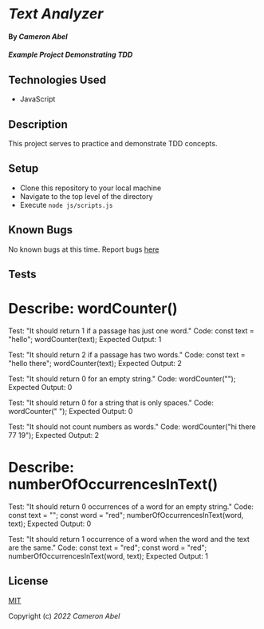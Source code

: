 # _Text Analyzer_

#### By _**Cameron Abel**_

#### _Example Project Demonstrating TDD_

## Technologies Used

- JavaScript

## Description

This project serves to practice and demonstrate TDD concepts.

## Setup

- Clone this repository to your local machine
- Navigate to the top level of the directory
- Execute `node js/scripts.js`

## Known Bugs

No known bugs at this time. Report bugs [here](mailto:cameronabel@gmail.com)

## Tests

# Describe: wordCounter()

Test: "It should return 1 if a passage has just one word."
Code:
const text = "hello";
wordCounter(text);
Expected Output: 1

Test: "It should return 2 if a passage has two words."
Code:
const text = "hello there";
wordCounter(text);
Expected Output: 2

Test: "It should return 0 for an empty string."
Code: wordCounter("");
Expected Output: 0

Test: "It should return 0 for a string that is only spaces."
Code: wordCounter(" ");
Expected Output: 0

Test: "It should not count numbers as words."
Code: wordCounter("hi there 77 19");
Expected Output: 2

# Describe: numberOfOccurrencesInText()

Test: "It should return 0 occurrences of a word for an empty string."
Code:
const text = "";
const word = "red";
numberOfOccurrencesInText(word, text);
Expected Output: 0

Test: "It should return 1 occurrence of a word when the word and the text are the same."
Code:
const text = "red";
const word = "red";
numberOfOccurrencesInText(word, text);
Expected Output: 1

## License

[MIT](https://opensource.org/licenses/MIT)

Copyright (c) _2022_ _Cameron Abel_
